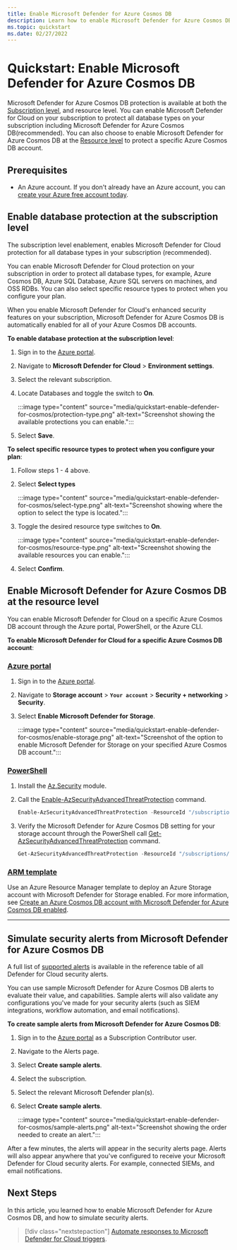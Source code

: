 ```yaml
---
title: Enable Microsoft Defender for Azure Cosmos DB
description: Learn how to enable Microsoft Defender for Azure Cosmos DB's enhanced security features.
ms.topic: quickstart
ms.date: 02/27/2022
---
```


# Quickstart: Enable Microsoft Defender for Azure Cosmos DB

 Microsoft Defender for Azure Cosmos DB protection is available at both the [Subscription level](#enable-database-protection-at-the-subscription-level), and resource level. You can enable Microsoft Defender for Cloud on your subscription to protect all database types on your subscription including Microsoft Defender for Azure Cosmos DB(recommended). You can also choose to enable Microsoft Defender for Azure Cosmos DB at the [Resource level](#enable-defender-for-cosmos-db-at-the-resource-level) to protect a specific Azure Cosmos DB account.

## Prerequisites

- An Azure account. If you don't already have an Azure account, you can [create your Azure free account today](https://azure.microsoft.com/free/).

## Enable database protection at the subscription level

The subscription level enablement, enables Microsoft Defender for Cloud protection for all database types in your subscription (recommended). 

You can enable Microsoft Defender for Cloud protection on your subscription in order to protect all database types, for example, Azure Cosmos DB, Azure SQL Database, Azure SQL servers on machines, and OSS RDBs. You can also select specific resource types to protect when you configure your plan. 
 
When you enable Microsoft Defender for Cloud's enhanced security features on your subscription, Microsoft Defender for Azure Cosmos DB is automatically enabled for all of your Azure Cosmos DB accounts.  

**To enable database protection at the subscription level**:

1. Sign in to the [Azure portal](https://portal.azure.com/).

1. Navigate to **Microsoft Defender for Cloud** > **Environment settings**. 

1. Select the relevant subscription. 

1. Locate Databases and toggle the switch to **On**.

    :::image type="content" source="media/quickstart-enable-defender-for-cosmos/protection-type.png" alt-text="Screenshot showing the available protections you can enable.":::

1. Select **Save**.

**To select specific resource types to protect when you configure your plan**: 

1. Follow steps 1 - 4 above.

1. Select **Select types**

    :::image type="content" source="media/quickstart-enable-defender-for-cosmos/select-type.png" alt-text="Screenshot showing where the option to select the type is located.":::

1. Toggle the desired resource type switches to **On**.

    :::image type="content" source="media/quickstart-enable-defender-for-cosmos/resource-type.png" alt-text="Screenshot showing the available resources you can enable.":::

1. Select **Confirm**.

## Enable Microsoft Defender for Azure Cosmos DB at the resource level

You can enable Microsoft Defender for Cloud on a specific Azure Cosmos DB account through the Azure portal, PowerShell, or the Azure CLI.

**To enable Microsoft Defender for Cloud for a specific Azure Cosmos DB account**:

### [Azure portal](#tab/azure-portal)

1. Sign in to the [Azure portal](https://portal.azure.com/).

1. Navigate to **Storage account** > **`Your account`** > **Security + networking** > **Security**.

1. Select **Enable Microsoft Defender for Storage**.

    :::image type="content" source="media/quickstart-enable-defender-for-cosmos/enable-storage.png" alt-text="Screenshot of the option to enable Microsoft Defender for Storage on your specified Azure Cosmos DB account.":::

### [PowerShell](#tab/azure-powershell)

1. Install the [Az.Security](https://www.powershellgallery.com/packages/Az.Security/1.1.1) module.

1. Call the [Enable-AzSecurityAdvancedThreatProtection](/powershell/module/az.security/enable-azsecurityadvancedthreatprotection) command.

    ```powershell
    Enable-AzSecurityAdvancedThreatProtection -ResourceId "/subscriptions/<Your subscription ID>/resourceGroups/myResourceGroup/providers/Microsoft.DocumentDb/databaseAccounts/myCosmosDBAccount/" 
    ```

1.  Verify the Microsoft Defender for Azure Cosmos DB setting for your storage account through the PowerShell call [Get-AzSecurityAdvancedThreatProtection](/powershell/module/az.security/get-azsecurityadvancedthreatprotection) command.

    ```powershell
    Get-AzSecurityAdvancedThreatProtection -ResourceId "/subscriptions/<Your subscription ID>/resourceGroups/myResourceGroup/providers/Microsoft.DocumentDb/databaseAccounts/myCosmosDBAccount/" 
    ```

### [ARM template](#tab/arm-template)

Use an Azure Resource Manager template to deploy an Azure Storage account with Microsoft Defender for Storage enabled. For more information, see [Create an Azure Cosmos DB account with Microsoft Defender for Azure Cosmos DB enabled](https://azure.microsoft.com/resources/templates/cosmosdb-advanced-threat-protection-create-account/).

---

## Simulate security alerts from Microsoft Defender for Azure Cosmos DB

A full list of [supported alerts](alerts-reference.md) is available in the reference table of all Defender for Cloud security alerts. 

You can use sample Microsoft Defender for Azure Cosmos DB alerts to evaluate their value, and capabilities. Sample alerts will also validate any configurations you've made for your security alerts (such as SIEM integrations, workflow automation, and email notifications). 

**To create sample alerts from Microsoft Defender for Azure Cosmos DB**: 

1. Sign in to the  [Azure portal](https://portal.azure.com/) as a Subscription Contributor user.

1. Navigate to the Alerts page. 

1. Select **Create sample alerts**. 

1. Select the subscription. 

1. Select the relevant Microsoft Defender plan(s). 

1. Select **Create sample alerts**.

    :::image type="content" source="media/quickstart-enable-defender-for-cosmos/sample-alerts.png" alt-text="Screenshot showing the order needed to create an alert.":::

After a few minutes, the alerts will appear in the security alerts page. Alerts will also appear anywhere that you've configured to receive your Microsoft Defender for Cloud security alerts. For example, connected SIEMs, and email notifications. 

## Next Steps

In this article, you learned how to enable Microsoft Defender for Azure Cosmos DB, and how to simulate security alerts.

> [!div class="nextstepaction"]
> [Automate responses to Microsoft Defender for Cloud triggers](workflow-automation.md).
